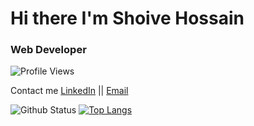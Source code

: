 # Hi there I'm Shoive Hossain

### Web Developer

![Profile Views](https://komarev.com/ghpvc/?username=ronaninstain&style=flat-square)

Contact me
[LinkedIn](https://www.linkedin.com/in/ronaninstain/) || [Email](shoivehossain100@gmail.com) 


![Github Status](https://github-readme-stats.vercel.app/api?username=ronaninstain&show_icons=true&theme=radical) [![Top Langs](https://github-readme-stats.vercel.app/api/top-langs/?username=ronaninstain&show_icons=true&theme=radical&layout=compact)](https://github.com/anuraghazra/github-readme-stats)
